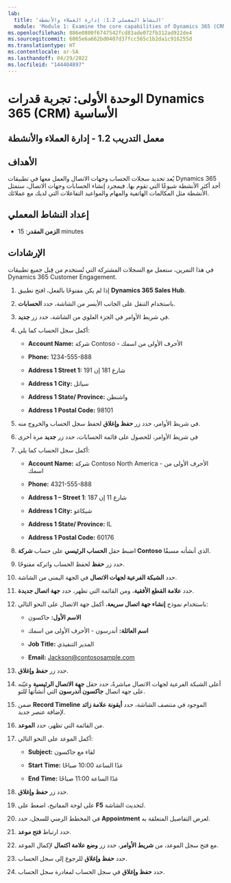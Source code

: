 ```yaml
---
lab:
  title: 'النشاط المعملي 1.2: إدارة العملاء والأنشطة'
  module: 'Module 1: Examine the core capabilities of Dynamics 365 (CRM)'
ms.openlocfilehash: 886e0800f6747542fcd83ade072fb312ad922de4
ms.sourcegitcommit: 6065e6a662bd0407d37fcc565c1b2da1c916255d
ms.translationtype: HT
ms.contentlocale: ar-SA
ms.lasthandoff: 04/29/2022
ms.locfileid: "144404897"
---
```

<a name="module-1-examine-the-core-capabilities-of-dynamics-365-crm"></a>الوحدة الأولى: تجربة قدرات Dynamics 365 (CRM) الأساسية
========================

## <a name="practice-lab-12---manage-customers-and-activities"></a>معمل التدريب 1.2 - إدارة العملاء والأنشطة

## <a name="objectives"></a>الأهداف

يُعد تحديد سجلات الحساب وجهات الاتصال والعمل معها في تطبيقات Dynamics 365 أحد أكثر الأنشطة شيوعًا التي تقوم بها. فبمجرد إنشاء الحسابات وجهات الاتصال، ستمثل الأنشطة مثل المكالمات الهاتفية والمهام والمواعيد التفاعلات التي لديك مع عملائك.

## <a name="lab-setup"></a>إعداد النشاط المعملي

  - **الزمن المقدر**: 15 minutes

## <a name="instructions"></a>الإرشادات

في هذا التمرين، ستعمل مع السجلات المشتركة التي تُستخدم من قِبل جميع تطبيقات Dynamics 365 Customer Engagement. 

1. إذا لم يكن مفتوحًا بالفعل، افتح تطبيق **Dynamics 365 Sales Hub**. 

2. باستخدام التنقل على الجانب الأيسر من الشاشة، حدد **الحسابات**. 

3. في شريط الأوامر في الجزء العلوي من الشاشة، حدد زر **جديد**.

4. أكمل سجل الحساب كما يلي:

    - **Account Name:** شركة Contoso - الأحرف الأولى من اسمك

    - **Phone:** 1234-555-888

    - **Address 1 Street 1:** 191 شارع 181 إن

    - **Address 1 City:** سياتل

    - **Address 1 State/ Province:** واشنطن

    - **Address 1 Postal Code:** 98101

5. في شريط الأوامر، حدد زر **حفظ وإغلاق** لحفظ سجل الحساب والخروج منه.

6. في شريط الأوامر، للحصول على قائمة الحسابات، حدد زر **جديد** مرة أخرى

7. أكمل سجل الحساب كما يلي:

    - **Account Name:** شركة Contoso North America - الأحرف الأولى من اسمك

    - **Phone:** 4321-555-888

    - **Address 1 – Street 1**: 187 شارع 11 إن

    - **Address 1 City:** شيكاغو

    - **Address 1 State/ Province:** IL

    - **Address 1 Postal Code:** 60176

8. اضبط حقل **الحساب الرئيسي** على حساب **شركة Contoso** الذي أنشأته مسبقًا. 

9. حدد زر **حفظ** لحفظ الحساب واتركه مفتوحًا. 

10. حدد **الشبكة الفرعية لجهات الاتصال** في الجهة اليمنى من الشاشة. 

11. حدد **علامة القطع الأفقية**، ومن القائمة التي تظهر، حدد **جهة اتصال جديدة**. 

12. باستخدام نموذج **إنشاء جهة اتصال سريعة**، أكمل جهة الاتصال على النحو التالي:

    - **الاسم الأول:** جاكسون

    - **اسم العائلة:** أندرسون - الأحرف الأولى من اسمك

    - **Job Title:** المدير التنفيذي

    - **Email:** Jackson@contososample.com

13. حدد زر **حفظ وإغلاق**.

14. أعلى الشبكة الفرعية لجهات الاتصال مباشرةً، حدد حقل **‏‏جهة الاتصال الرئيسية** وعيّنه على جهة اتصال **جاكسون أندرسون** التي أنشأتها للتو. 

15. ضمن **Record Timeline** الموجود في منتصف الشاشة، حدد **أيقونة علامة زائد** لإضافة عنصر جديد. 

16. من القائمة التي تظهر، حدد **الموعد**.

17. أكمل الموعد على النحو التالي:

    - **Subject:** لقاء مع جاكسون

    - **Start Time:** غدًا الساعة 10:00 صباحًا 

    - **End Time:** غدًا الساعة 11:00 صباحًا 

18. حدد زر **حفظ وإغلاق**. 

19. على لوحة المفاتيح، اضغط على **F5** لتحديث الشاشة.     

20. في المخطط الزمني للسجل، حدد **Appointment** لعرض التفاصيل المتعلقة به.   

21. حدد ارتباط **فتح موعد**. 

22. مع فتح سجل الموعد، من **شريط الأوامر**، حدد زر **وضع علامة اكتمال** لإكمال الموعد. 

23. حدد **حفظ وإغلاق** للرجوع إلى سجل الحساب.   

24. حدد **حفظ وإغلاق** في سجل الحساب لمغادرة سجل الحساب.   
